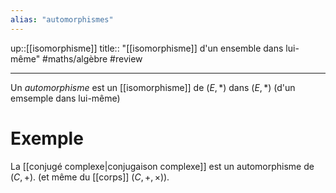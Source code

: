 ```yaml
---
alias: "automorphismes"
---
```

up::[[isomorphisme]]
title:: "[[isomorphisme]] d'un ensemble dans lui-même"
#maths/algèbre #review

---
Un _automorphisme_ est un [[isomorphisme]] de $(E, *)$ dans $(E, *)$ (d'un emsemple dans lui-même)

# Exemple
La [[conjugé complexe|conjugaison complexe]] est un automorphisme de $(C, +)$. (et même du [[corps]] $(C,+,\times)$).

